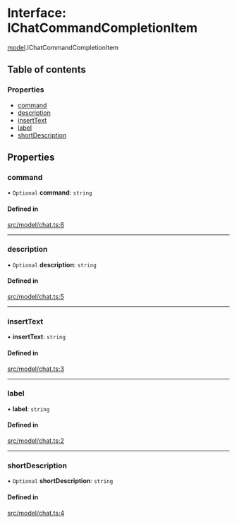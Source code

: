 # Interface: IChatCommandCompletionItem

[model](../modules/model.md).IChatCommandCompletionItem

## Table of contents

### Properties

- [command](model.IChatCommandCompletionItem.md#command)
- [description](model.IChatCommandCompletionItem.md#description)
- [insertText](model.IChatCommandCompletionItem.md#inserttext)
- [label](model.IChatCommandCompletionItem.md#label)
- [shortDescription](model.IChatCommandCompletionItem.md#shortdescription)

## Properties

### command

• `Optional` **command**: `string`

#### Defined in

[src/model/chat.ts:6](https://github.com/gethubai/hubai-core/blob/43abc4a/src/model/chat.ts#L6)

___

### description

• `Optional` **description**: `string`

#### Defined in

[src/model/chat.ts:5](https://github.com/gethubai/hubai-core/blob/43abc4a/src/model/chat.ts#L5)

___

### insertText

• **insertText**: `string`

#### Defined in

[src/model/chat.ts:3](https://github.com/gethubai/hubai-core/blob/43abc4a/src/model/chat.ts#L3)

___

### label

• **label**: `string`

#### Defined in

[src/model/chat.ts:2](https://github.com/gethubai/hubai-core/blob/43abc4a/src/model/chat.ts#L2)

___

### shortDescription

• `Optional` **shortDescription**: `string`

#### Defined in

[src/model/chat.ts:4](https://github.com/gethubai/hubai-core/blob/43abc4a/src/model/chat.ts#L4)
